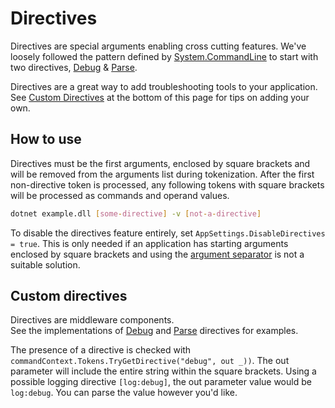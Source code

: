 # Directives

Directives are special arguments enabling cross cutting features.  We've loosely followed the pattern defined by  [System.CommandLine](https://github.com/dotnet/command-line-api/wiki/Features-overview#debugging) to start with two directives, [Debug](../Diagnostics/debug-directive.md) & [Parse](../Diagnostics/parse-directive.md).

Directives are a great way to add troubleshooting tools to your application. See [Custom Directives](#custom-directives) at the bottom of this page for tips on adding your own.

## How to use
Directives must be the first arguments, enclosed by square brackets and will be removed from the arguments list during tokenization. After the first non-directive token is processed, any following tokens with square brackets will be processed as commands and operand values.

```bash
dotnet example.dll [some-directive] -v [not-a-directive]
```

To disable the directives feature entirely, set `AppSettings.DisableDirectives = true`. This is only needed if an application has starting arguments enclosed by square brackets and using the [argument separator](../ArgumentValues/argument-separator.md) is not a suitable solution.

## Custom directives

Directives are middleware components.  
See the implementations of [Debug](https://github.com/bilal-fazlani/commanddotnet/blob/master/CommandDotNet/Directives/DebugDirective.cs) 
and [Parse](https://github.com/bilal-fazlani/commanddotnet/blob/master/CommandDotNet/Directives/ParseDirective.cs) directives
for examples.

The presence of a directive is checked with `commandContext.Tokens.TryGetDirective("debug", out _))`.  The out parameter will include the entire string within the square brackets. Using a possible logging directive `[log:debug]`, the out parameter value would be `log:debug`. You can parse the value however you'd like.